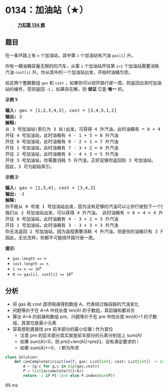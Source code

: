 # 0134：加油站（★）


> <u>**[力扣第 134 题](https://leetcode.cn/problems/gas-station/)**</u>

## 题目

<p>在一条环路上有 <code>n</code> 个加油站，其中第 <code>i</code> 个加油站有汽油 <code>gas[i]</code><em> </em>升。</p>

<p>你有一辆油箱容量无限的的汽车，从第<em> </em><code>i</code><em> </em>个加油站开往第<em> </em><code>i+1</code><em> </em>个加油站需要消耗汽油 <code>cost[i]</code><em> </em>升。你从其中的一个加油站出发，开始时油箱为空。</p>

<p>给定两个整数数组 <code>gas</code> 和 <code>cost</code> ，如果你可以绕环路行驶一周，则返回出发时加油站的编号，否则返回 <code>-1</code> 。如果存在解，则 <strong>保证</strong> 它是 <strong>唯一</strong> 的。</p>



<p><strong>示例 1:</strong></p>

<pre>
<strong>输入:</strong> gas = [1,2,3,4,5], cost = [3,4,5,1,2]
<strong>输出:</strong> 3
<strong>解释:
</strong>从 3 号加油站(索引为 3 处)出发，可获得 4 升汽油。此时油箱有 = 0 + 4 = 4 升汽油
开往 4 号加油站，此时油箱有 4 - 1 + 5 = 8 升汽油
开往 0 号加油站，此时油箱有 8 - 2 + 1 = 7 升汽油
开往 1 号加油站，此时油箱有 7 - 3 + 2 = 6 升汽油
开往 2 号加油站，此时油箱有 6 - 4 + 3 = 5 升汽油
开往 3 号加油站，你需要消耗 5 升汽油，正好足够你返回到 3 号加油站。
因此，3 可为起始索引。</pre>

<p><strong>示例 2:</strong></p>

<pre>
<strong>输入:</strong> gas = [2,3,4], cost = [3,4,3]
<strong>输出:</strong> -1
<strong>解释:
</strong>你不能从 0 号或 1 号加油站出发，因为没有足够的汽油可以让你行驶到下一个加油站。
我们从 2 号加油站出发，可以获得 4 升汽油。 此时油箱有 = 0 + 4 = 4 升汽油
开往 0 号加油站，此时油箱有 4 - 3 + 2 = 3 升汽油
开往 1 号加油站，此时油箱有 3 - 3 + 3 = 3 升汽油
你无法返回 2 号加油站，因为返程需要消耗 4 升汽油，但是你的油箱只有 3 升汽油。
因此，无论怎样，你都不可能绕环路行驶一周。</pre>



<p><strong>提示:</strong></p>

<ul>
<li><code>gas.length == n</code></li>
<li><code>cost.length == n</code></li>
<li><code>1 &lt;= n &lt;= 10<sup>5</sup></code></li>
<li><code>0 &lt;= gas[i], cost[i] &lt;= 10<sup>4</sup></code></li>
</ul>


## 分析

- 将 gas 和 cost 逐项相减得到数组 A，代表经过每段路的汽油变化
- 问题等价于在 A+A 中找长度 len(A) 的子数组，其前缀和都非负
- 算出 A+A 的前缀和数组 pre，问题等价于在 pre 中找长度 len(A)+1 的子数组，其首位是最小元素
- 容易想到直接找 pre 前半部分的最小位置 i 作为首位
	- 注意 pre 的后半部分其实就是前半部分的元素分别加上 sum(A)
	- 如果 sum(A)<0，则 pre[i+len(A)]<pre[i]，没有满足要求的 i
	- 如果 sum(A)>=0， i 即为所求


```python
class Solution:
    def canCompleteCircuit(self, gas: List[int], cost: List[int]) -> int:
        A = [g-c for g,c in zip(gas,cost)]
        P = list(accumulate([0]+A))
        return -1 if P[-1]<0 else P.index(min(P))
```
95 ms
